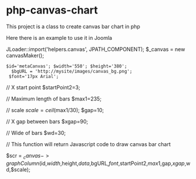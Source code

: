# php-canvas-chart
This project is a class to create canvas bar chart in php

Here there is an example to use it in Joomla


  JLoader::import('helpers.canvas', JPATH_COMPONENT);
    $_canvas = new canvasMaker();
    
    $id='metaCanvas'; $width='550'; $height='380';
      $bgURL = 'http://mysite/images/canvas_bg.png';
     $font='17px Arial';
     
// X start point
$startPoint2=3; 

// Maximum length of bars
$max1=235;

// scale 
$scale=ceil($max1/30);
$gap=10;

// X gap between bars
$xgap=90;

// Wide of bars
  $wd=30;
  
   // This function will return Javascript code to draw canvas bar chart
   
   $scr = $_canvas->graphColumn($id,$width,$height,$data,$bgURL,$font,$startPoint2,$max1,$gap,$xgap,$wd,$scale);
   
   
